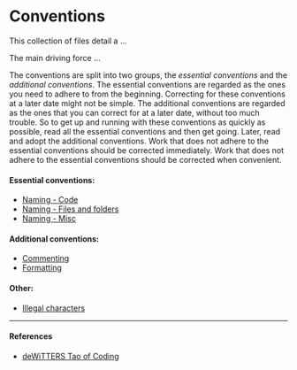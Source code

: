 # Conventions

This collection of files detail a ...

The main driving force ...

The conventions are split into two groups, the _essential conventions_ and the
_additional conventions_. The essential conventions are regarded as the ones you
need to adhere to from the beginning. Correcting for these conventions at a
later date might not be simple. The additional conventions are regarded as the
ones that you can correct for at a later date, without too much trouble. So to
get up and running with these conventions as quickly as possible, read all the
essential conventions and then get going. Later, read and adopt the additional
conventions. Work that does not adhere to the essential conventions should be
corrected immediately. Work that does not adhere to the essential conventions
should be corrected when convenient. 

#### Essential conventions:

- [Naming - Code](Naming%20-%20Code.md)
- [Naming - Files and folders](Naming%20-%20Files%20and%20folders.md)
- [Naming - Misc](Naming%20-%20Misc.md)

#### Additional conventions:

- [Commenting](Commenting.md)
- [Formatting](Formatting.md)

#### Other:

- [Illegal characters](Illegal%20characters.md)

---

#### References

- [deWiTTERS Tao of Coding](http://www.koonsolo.com/news/dewitters-tao-of-coding/)

